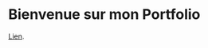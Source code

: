 # Bienvenue sur mon Portfolio

[Lien](https://alinemasson.github.io/AlineMASSON/ "Clique ici pour le voir :)").

